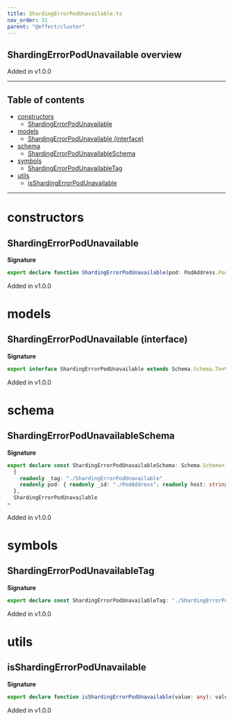 ```yaml
---
title: ShardingErrorPodUnavailable.ts
nav_order: 31
parent: "@effect/cluster"
---
```


## ShardingErrorPodUnavailable overview

Added in v1.0.0

---

<h2 class="text-delta">Table of contents</h2>

- [constructors](#constructors)
  - [ShardingErrorPodUnavailable](#shardingerrorpodunavailable)
- [models](#models)
  - [ShardingErrorPodUnavailable (interface)](#shardingerrorpodunavailable-interface)
- [schema](#schema)
  - [ShardingErrorPodUnavailableSchema](#shardingerrorpodunavailableschema)
- [symbols](#symbols)
  - [ShardingErrorPodUnavailableTag](#shardingerrorpodunavailabletag)
- [utils](#utils)
  - [isShardingErrorPodUnavailable](#isshardingerrorpodunavailable)

---

# constructors

## ShardingErrorPodUnavailable

**Signature**

```ts
export declare function ShardingErrorPodUnavailable(pod: PodAddress.PodAddress): ShardingErrorPodUnavailable
```

Added in v1.0.0

# models

## ShardingErrorPodUnavailable (interface)

**Signature**

```ts
export interface ShardingErrorPodUnavailable extends Schema.Schema.To<typeof ShardingErrorPodUnavailableSchema_> {}
```

Added in v1.0.0

# schema

## ShardingErrorPodUnavailableSchema

**Signature**

```ts
export declare const ShardingErrorPodUnavailableSchema: Schema.Schema<
  {
    readonly _tag: "./ShardingErrorPodUnavailable"
    readonly pod: { readonly _id: "./PodAddress"; readonly host: string; readonly port: number }
  },
  ShardingErrorPodUnavailable
>
```

Added in v1.0.0

# symbols

## ShardingErrorPodUnavailableTag

**Signature**

```ts
export declare const ShardingErrorPodUnavailableTag: "./ShardingErrorPodUnavailable"
```

Added in v1.0.0

# utils

## isShardingErrorPodUnavailable

**Signature**

```ts
export declare function isShardingErrorPodUnavailable(value: any): value is ShardingErrorPodUnavailable
```

Added in v1.0.0
